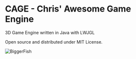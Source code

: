 # CAGE - Chris' Awesome Game Engine
3D Game Engine written in Java with LWJGL

Open source and distributed under MIT License.

![BiggerFish](http://athena.ecs.csus.edu/~gordonvs/165images/images/S18/fish.jpg)
